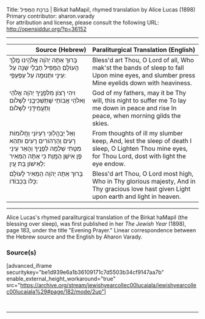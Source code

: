 <html>
<head></head>
<body>
Title: בִּרְכָּת הַמַּפִּיל | Birkat haMapil, rhymed translation by Alice Lucas (1898)<br />
Primary contributor: aharon.varady<br />
For attribution and license, please consult the following URL: <a href="http://opensiddur.org/?p=36152">http://opensiddur.org/?p=36152</a>
<p />
<hr />

<table style="margin-left: auto;margin-right: auto;" class="draggable">
<thead><tr><th id="x" style="text-align: right;">Source (Hebrew)</th><th style="text-align: left;">Paraliturgical Translation (English)</th></tr></thead>
<tbody>
<tr><td style="vertical-align:top;">
<div class="liturgy" lang="he">
בָּרוּךְ אַתָּה יְהֹוָה אֱלֺהֵֽינוּ מֶֽלֶךְ הָעוֹלָם 
הַמַּפִּיל חֶבְלֵי שֵׁנָה 
עַל עֵינָי וּתְנוּמָה 
עַל עַפְעַפָּי: 
</span></div></td>
 
<td style="vertical-align:top;">
<div class="english" lang="en">
Bless'd art Thou, O Lord of all,
Who mak'st the bands of sleep to fall
Upon mine eyes, and slumber press
Mine eyelids down with heaviness.
</div></td></tr>


<tr><td style="vertical-align:top;">
<div class="liturgy" lang="he">
וִיהִי רָצוֹן מִלְּפָנֶֽיךָ 
יְהֹוָה אֱלֹהַי וֵאלֹהֵי אֲבוֹתַי 
שֶׁתַּשְׁכִּיבֵֽנִי לְשָׁלוֹם 
וְתַעֲמִידֵֽנִי לְשָׁלוֹם 
</span></div></td>
 
<td style="vertical-align:top;">
<div class="english" lang="en">
God of my fathers, may it be
Thy will, this night to suffer me
To lay me down in peace and rise
In peace, when morning gilds the skies.
</div></td></tr>


<tr><td style="vertical-align:top;">
<div class="liturgy" lang="he">
וְאַל יְבַהֲלֽוּנִי רַעְיוֹנַי 
וַחֲלוֹמוֹת רָעִים וְהַרְהוֹרִים רָעִים 
וּתְהֵא מִטָּתִי שְׁלֵמָה לְפָנֶֽיךָ 
וְהָאֵר עֵינַי פֶּן אִישַׁן הַמָּֽוֶת 
כִּי אַתָּה הַמֵּאִיר לְאִישׁוֹן בַּת עָֽיִן:
</span></div></td>
 
<td style="vertical-align:top;">
<div class="english" lang="en">
From thoughts of ill my slumber keep,
And, lest the sleep of death I sleep,
O Lighten Thou mine eyes, for Thou
Lord, dost with light the eye endow.
</div></td></tr>


<tr><td style="vertical-align:top;">
<div class="liturgy" lang="he">
בָּרוּךְ אַתָּה יְהֹוָה
הַמֵּאִיר לָעוֹלָם כֻּלּוֹ בִּכְבוֹדוֹ:
</span></div></td>
 
<td style="vertical-align:top;">
<div class="english" lang="en">
Bless'd art Thou, O Lord most high,
Who in Thy glorious majesty,
And in Thy gracious love hast given
Light upon earth and light in heaven.
</div></td></tr>
</tbody></table>

<hr />

Alice Lucas's rhymed paraliturgical translation of the Birkat haMapil (the blessing over sleep), was first published in her <em>The Jewish Year</em> (1898), page 183, under the title "Evening Prayer." Linear correspondence between the Hebrew source and the English by Aharon Varady.

<h3>Source(s)</h3>

[advanced_iframe securitykey="be1d939e6a1b36109171c7d5503b34cf9147aa7b" enable_external_height_workaround="true" src="https://archive.org/stream/jewishyearcollec00lucaiala/jewishyearcollec00lucaiala%29#page/182/mode/2up"]


&nbsp;

<hr />

&nbsp;
</body>
</html>